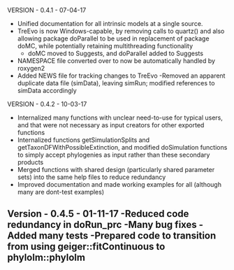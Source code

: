 VERSION - 0.4.1 - 07-04-17
- Unified documentation for all intrinsic models at a single source.
- TreEvo is now Windows-capable, by removing calls to quartz() and also allowing package doParallel to be used in replacement of package doMC, while potentially retaining multithreading functionality
	- doMC moved to Suggests, and doParallel added to Suggests
- NAMESPACE file converted over to now be automatically handled by roxygen2
- Added NEWS file for tracking changes to TreEvo
-Removed an apparent duplicate data file (simData), leaving simRun; modified references to simData accordingly

VERSION - 0.4.2 - 10-03-17
- Internalized many functions with unclear need-to-use for typical users, and that were not necessary as input creators for other exported functions
- Internalized functions getSimulationSplits and getTaxonDFWithPossibleExtinction, and modified doSimulation functions to simply accept phylogenies as input rather than these secondary products
- Merged functions with shared design (particularly shared parameter sets) into the same help files to reduce redundancy
- Improved documentation and made working examples for all (although many are dont-test examples)

Version - 0.4.5 - 01-11-17
-Reduced code redundancy in doRun_prc
-Many bug fixes
-Added many tests
-Prepared code to transition from using geiger::fitContinuous to phylolm::phylolm
-



